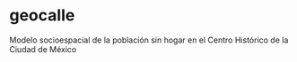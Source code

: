 # geocalle
Modelo socioespacial de la población sin hogar en el Centro Histórico de la Ciudad de México
